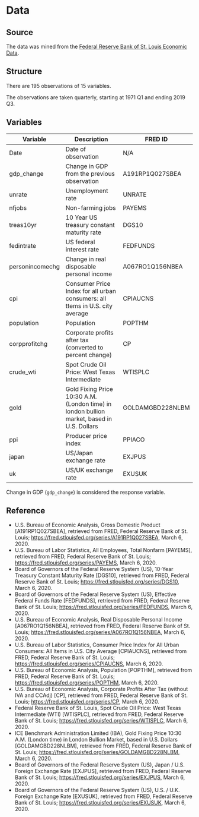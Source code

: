 
# Data

## Source

The data was mined from the [Federal Reserve Bank of St. Louis Economic Data](https://fred.stlouisfed.org/). 

## Structure

There are 195 observations of 15 variables.

The observations are taken quarterly, starting at 1971 Q1 and ending 2019 Q3.

## Variables

| Variable | Description | FRED ID |
|----------|-------------|---------|
| Date     | Date of observation | N/A |
| gdp_change | Change in GDP from the previous observation | A191RP1Q027SBEA |
| unrate   | Unemployment rate | UNRATE |
| nfjobs   | Non-farming jobs  | PAYEMS | 
| treas10yr | 10 Year US treasury constant maturity rate | DGS10 |
| fedintrate | US federal interest rate | FEDFUNDS |
| personincomechg | Change in real disposable personal income | A067RO1Q156NBEA |
| cpi | Consumer Price Index for all urban consumers: all ttems in U.S. city average | CPIAUCNS |
| population | Population | POPTHM |
| corpprofitchg | Corporate profits after tax (converted to percent change) | CP |
| crude_wti | Spot Crude Oil Price: West Texas Intermediate | WTISPLC |
| gold | Gold Fixing Price 10:30 A.M. (London time) in london bullion market, based in U.S. Dollars | GOLDAMGBD228NLBM |
| ppi | Producer price index | PPIACO |
| japan | US/Japan exchange rate | EXJPUS | 
| uk | US/UK exchange rate | EXUSUK |

Change in GDP (`gdp_change`) is considered the response variable.

## Reference

 * U.S. Bureau of Economic Analysis, Gross Domestic Product [A191RP1Q027SBEA], retrieved from FRED, Federal Reserve Bank of St. Louis; https://fred.stlouisfed.org/series/A191RP1Q027SBEA, March 6, 2020.
 * U.S. Bureau of Labor Statistics, All Employees, Total Nonfarm [PAYEMS], retrieved from FRED, Federal Reserve Bank of St. Louis; https://fred.stlouisfed.org/series/PAYEMS, March 6, 2020.
 * Board of Governors of the Federal Reserve System (US), 10-Year Treasury Constant Maturity Rate [DGS10], retrieved from FRED, Federal Reserve Bank of St. Louis; https://fred.stlouisfed.org/series/DGS10, March 6, 2020.
 * Board of Governors of the Federal Reserve System (US), Effective Federal Funds Rate [FEDFUNDS], retrieved from FRED, Federal Reserve Bank of St. Louis; https://fred.stlouisfed.org/series/FEDFUNDS, March 6, 2020.
 * U.S. Bureau of Economic Analysis, Real Disposable Personal Income [A067RO1Q156NBEA], retrieved from FRED, Federal Reserve Bank of St. Louis; https://fred.stlouisfed.org/series/A067RO1Q156NBEA, March 6, 2020.
 * U.S. Bureau of Labor Statistics, Consumer Price Index for All Urban Consumers: All Items in U.S. City Average [CPIAUCNS], retrieved from FRED, Federal Reserve Bank of St. Louis; https://fred.stlouisfed.org/series/CPIAUCNS, March 6, 2020.
 * U.S. Bureau of Economic Analysis, Population [POPTHM], retrieved from FRED, Federal Reserve Bank of St. Louis; https://fred.stlouisfed.org/series/POPTHM, March 6, 2020.
 * U.S. Bureau of Economic Analysis, Corporate Profits After Tax (without IVA and CCAdj) [CP], retrieved from FRED, Federal Reserve Bank of St. Louis; https://fred.stlouisfed.org/series/CP, March 6, 2020.
 * Federal Reserve Bank of St. Louis, Spot Crude Oil Price: West Texas Intermediate (WTI) [WTISPLC], retrieved from FRED, Federal Reserve Bank of St. Louis; https://fred.stlouisfed.org/series/WTISPLC, March 6, 2020.
 * ICE Benchmark Administration Limited (IBA), Gold Fixing Price 10:30 A.M. (London time) in London Bullion Market, based in U.S. Dollars [GOLDAMGBD228NLBM], retrieved from FRED, Federal Reserve Bank of St. Louis; https://fred.stlouisfed.org/series/GOLDAMGBD228NLBM, March 6, 2020.
 * Board of Governors of the Federal Reserve System (US), Japan / U.S. Foreign Exchange Rate [EXJPUS], retrieved from FRED, Federal Reserve Bank of St. Louis; https://fred.stlouisfed.org/series/EXJPUS, March 6, 2020.
 * Board of Governors of the Federal Reserve System (US), U.S. / U.K. Foreign Exchange Rate [EXUSUK], retrieved from FRED, Federal Reserve Bank of St. Louis; https://fred.stlouisfed.org/series/EXUSUK, March 6, 2020.


